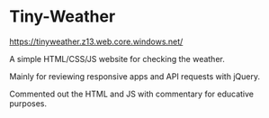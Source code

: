 # Tiny-Weather

https://tinyweather.z13.web.core.windows.net/


A simple HTML/CSS/JS website for checking the weather.

Mainly for reviewing responsive apps and API requests with jQuery.

Commented out the HTML and JS with commentary for educative purposes.
